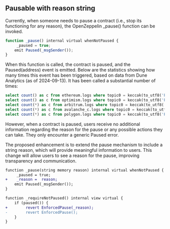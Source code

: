 ## Pausable with reason string

Currently, when someone needs to pause a contract (i.e., stop its functioning for any reason), the OpenZeppelin _pause() function can be invoked.

```javascript
function _pause() internal virtual whenNotPaused {
     _paused = true;
    emit Paused(_msgSender());
}
```

When this function is called, the contract is paused, and the Paused(address) event is emitted. Below are the statistics showing how many times this event has been triggered, based on data from Dune Analytics (as of 2024-09-13). It has been called a substantial number of times:

```sql
select count() as c from ethereum.logs where topic0 = keccak(to_utf8('Paused(address)')) -- 20523
select count() as c from optimism.logs where topic0 = keccak(to_utf8('Paused(address)')) -- 1724
select count(*) as c from arbitrum.logs where topic0 = keccak(to_utf8('Paused(address)')) -- 48418
select count(*) as c from avalanche_c.logs where topic0 = keccak(to_utf8('Paused(address)')) -- 4177
select count(*) as c from polygon.logs where topic0 = keccak(to_utf8('Paused(address)')) -- 34208
```

However, when a contract is paused, users receive no additional information regarding the reason for the pause or any possible actions they can take. They only encounter a generic Paused error.

The proposed enhancement is to extend the pause mechanism to include a string reason, which will provide meaningful information to users. This change will allow users to see a reason for the pause, improving transparency and communication.

```diff
function _pause(string memory reason) internal virtual whenNotPaused {
     _paused = true;
+    _reason =  reason;
    emit Paused(_msgSender());
}

function _requireNotPaused() internal view virtual {
    if (paused()) {
+        revert EnforcedPause(_reason);
-        revert EnforcedPause();
    }
}
```